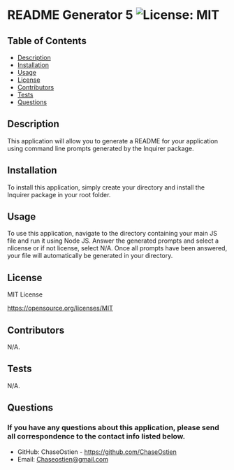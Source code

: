 # README Generator 5 ![License: MIT](https://img.shields.io/badge/License-MIT-yellow.svg)

  ## Table of Contents
  * [Description](#Description)
  * [Installation](#Installation)
  * [Usage](#Usage)
  * [License](#License)
  * [Contributors](#Contributors)
  * [Tests](#Tests)
  * [Questions](#Questions)

  ## Description
  This application will allow you to generate a README for your application using command line prompts generated by the Inquirer package.  
  ## Installation
  To install this application, simply create your directory and install the Inquirer package in your root folder. 
  ## Usage
  To use this application, navigate to the directory containing your main JS file and run it using Node JS. Answer the generated prompts and select a nlicense or if not license, select N/A. Once all prompts have been answered, your file will automatically be generated in your directory. 
  ## License
  MIT License

  https://opensource.org/licenses/MIT
  ## Contributors
  N/A.
  ## Tests
  N/A.

  ## Questions
  ### If you have any questions about this application, please send all correspondence to the contact info listed below. 
  * GitHub: ChaseOstien - https://github.com/ChaseOstien
  * Email: Chaseostien@gmail.com
